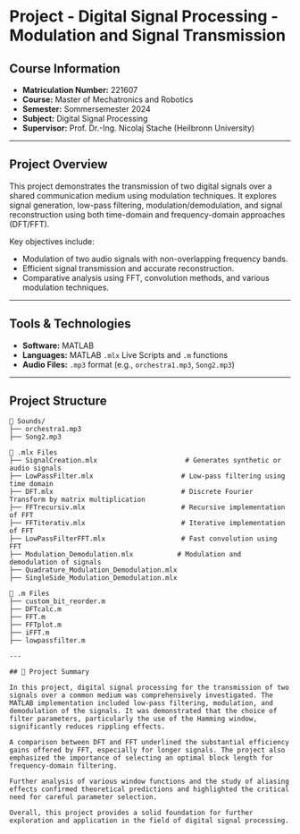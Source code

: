# Project - Digital Signal Processing - Modulation and Signal Transmission

## Course Information

- **Matriculation Number:** 221607  
- **Course:** Master of Mechatronics and Robotics  
- **Semester:** Sommersemester 2024  
- **Subject:** Digital Signal Processing  
- **Supervisor:** Prof. Dr.-Ing. Nicolaj Stache (Heilbronn University)

---

## Project Overview

This project demonstrates the transmission of two digital signals over a shared communication medium using modulation techniques. It explores signal generation, low-pass filtering, modulation/demodulation, and signal reconstruction using both time-domain and frequency-domain approaches (DFT/FFT).

Key objectives include:
- Modulation of two audio signals with non-overlapping frequency bands.
- Efficient signal transmission and accurate reconstruction.
- Comparative analysis using FFT, convolution methods, and various modulation techniques.

---

## Tools & Technologies

- **Software:** MATLAB 
- **Languages:** MATLAB `.mlx` Live Scripts and `.m` functions
- **Audio Files:** `.mp3` format (e.g., `orchestra1.mp3`, `Song2.mp3`)

---

## Project Structure

```plaintext
📂 Sounds/
├── orchestra1.mp3
├── Song2.mp3

📜 .mlx Files
├── SignalCreation.mlx                      # Generates synthetic or audio signals
├── LowPassFilter.mlx                      # Low-pass filtering using time domain
├── DFT.mlx                                # Discrete Fourier Transform by matrix multiplication
├── FFTrecursiv.mlx                        # Recursive implementation of FFT
├── FFTiterativ.mlx                        # Iterative implementation of FFT
├── LowPassFilterFFT.mlx                   # Fast convolution using FFT
├── Modulation_Demodulation.mlx           # Modulation and demodulation of signals
├── Quadrature_Modulation_Demodulation.mlx
├── SingleSide_Modulation_Demodulation.mlx

📜 .m Files
├── custom_bit_reorder.m
├── DFTcalc.m
├── FFT.m
├── FFTplot.m
├── iFFT.m
├── lowpassfilter.m

---

## 📝 Project Summary

In this project, digital signal processing for the transmission of two signals over a common medium was comprehensively investigated. The MATLAB implementation included low-pass filtering, modulation, and demodulation of the signals. It was demonstrated that the choice of filter parameters, particularly the use of the Hamming window, significantly reduces rippling effects.

A comparison between DFT and FFT underlined the substantial efficiency gains offered by FFT, especially for longer signals. The project also emphasized the importance of selecting an optimal block length for frequency-domain filtering.

Further analysis of various window functions and the study of aliasing effects confirmed theoretical predictions and highlighted the critical need for careful parameter selection.

Overall, this project provides a solid foundation for further exploration and application in the field of digital signal processing.
